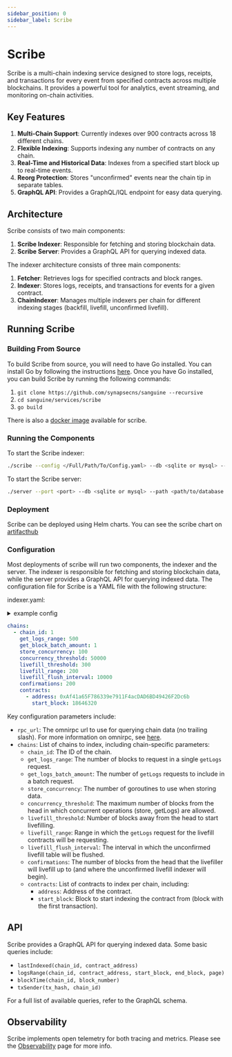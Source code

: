 ```yaml
---
sidebar_position: 0
sidebar_label: Scribe
---
```


# Scribe

Scribe is a multi-chain indexing service designed to store logs, receipts, and transactions for every event from specified contracts across multiple blockchains. It provides a powerful tool for analytics, event streaming, and monitoring on-chain activities.

## Key Features

1. **Multi-Chain Support**: Currently indexes over 900 contracts across 18 different chains.
2. **Flexible Indexing**: Supports indexing any number of contracts on any chain.
3. **Real-Time and Historical Data**: Indexes from a specified start block up to real-time events.
4. **Reorg Protection**: Stores "unconfirmed" events near the chain tip in separate tables.
5. **GraphQL API**: Provides a GraphQL/IQL endpoint for easy data querying.

## Architecture

Scribe consists of two main components:

1. **Scribe Indexer**: Responsible for fetching and storing blockchain data.
2. **Scribe Server**: Provides a GraphQL API for querying indexed data.

The indexer architecture consists of three main components:

1. **Fetcher**: Retrieves logs for specified contracts and block ranges.
2. **Indexer**: Stores logs, receipts, and transactions for events for a given contract.
3. **ChainIndexer**: Manages multiple indexers per chain for different indexing stages (backfill, livefill, unconfirmed livefill).

## Running Scribe

### Building From Source

To build Scribe from source, you will need to have Go installed. You can install Go by following the instructions [here](https://golang.org/doc/install). Once you have Go installed, you can build Scribe by running the following commands:

1. `git clone https://github.com/synapsecns/sanguine --recursive`
2. `cd sanguine/services/scribe`
3. `go build`


There is also a [docker image](https://github.com/synapsecns/sanguine/pkgs/container/sanguine%2Fscribe) available for scribe.

### Running the Components

To start the Scribe indexer:

```bash
./scribe --config </Full/Path/To/Config.yaml> --db <sqlite or mysql> --path <path/to/database or database url>
```

To start the Scribe server:

```bash
./server --port <port> --db <sqlite or mysql> --path <path/to/database or database url>
```

### Deployment

Scribe can be deployed using Helm charts. You can see the scribe chart on [artifacthub](https://artifacthub.io/packages/helm/synapse/scribe)

### Configuration

Most deployments of scribe will run two components, the indexer and the server. The indexer is responsible for fetching and storing blockchain data, while the server provides a GraphQL API for querying indexed data. The configuration file for Scribe is a YAML file with the following structure:

indexer.yaml:
<details>
  <summary> example config</summary>
  ```yaml

    ```
</details>

```yaml
chains:
  - chain_id: 1
    get_logs_range: 500
    get_block_batch_amount: 1
    store_concurrency: 100
    concurrency_threshold: 50000
    livefill_threshold: 300
    livefill_range: 200
    livefill_flush_interval: 10000
    confirmations: 200
    contracts:
      - address: 0xAf41a65F786339e7911F4acDAD6BD49426F2Dc6b
        start_block: 18646320
```

Key configuration parameters include:

- `rpc_url`: The omnirpc url to use for querying chain data (no trailing slash). For more information on omnirpc, see [here](Services//Omnirpc.md).
- `chains`: List of chains to index, including chain-specific parameters:
  - `chain_id`: The ID of the chain.
  - `get_logs_range`: The number of blocks to request in a single `getLogs` request.
  - `get_logs_batch_amount`: The number of `getLogs` requests to include in a batch request.
  - `store_concurrency`: The number of goroutines to use when storing data.
  - `concurrency_threshold`: The maximum number of blocks from the head in which concurrent operations (store, getLogs) are allowed.
  - `livefill_threshold`: Number of blocks away from the head to start livefilling.
  - `livefill_range`: Range in which the `getLogs` request for the livefill contracts will be requesting.
  - `livefill_flush_interval`: The interval in which the unconfirmed livefill table will be flushed.
  - `confirmations`: The number of blocks from the head that the livefiller will livefill up to (and where the unconfirmed livefill indexer will begin).
  - `contracts`: List of contracts to index per chain, including:
    - `address`: Address of the contract.
    - `start_block`: Block to start indexing the contract from (block with the first transaction).

## API

Scribe provides a GraphQL API for querying indexed data. Some basic queries include:

- `lastIndexed(chain_id, contract_address)`
- `logsRange(chain_id, contract_address, start_block, end_block, page)`
- `blockTime(chain_id, block_number)`
- `txSender(tx_hash, chain_id)`

For a full list of available queries, refer to the GraphQL schema.

## Observability

Scribe implements open telemetry for both tracing and metrics. Please see the [Observability](./Observability) page for more info.
